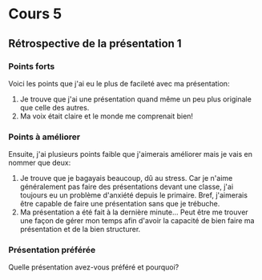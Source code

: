 # Cours 5
## Rétrospective de la présentation 1

### Points forts
Voici les points que j'ai eu le plus de facileté avec ma présentation:
1. Je trouve que j'ai une présentation quand même un peu plus originale que celle des autres.
2. Ma voix était claire et le monde me comprenait bien!

### Points à améliorer
Ensuite, j'ai plusieurs points faible que j'aimerais améliorer mais je vais en nommer que deux:
1. Je trouve que je bagayais beaucoup, dû au stress. Car je n'aime généralement pas faire des présentations devant une classe, j'ai toujours eu un problème d'anxiété depuis le primaire. Bref, j'aimerais être capable de faire une présentation sans que je trébuche.
2. Ma présentation a été fait à la dernière minute... Peut être me trouver une façon de gérer mon temps afin d'avoir la capacité de bien faire ma présentation et de la bien structurer.

### Présentation préférée
Quelle présentation avez-vous préféré et pourquoi? 



